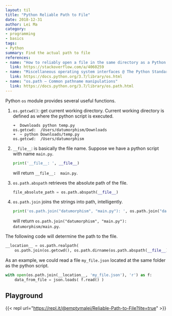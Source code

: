 ```yaml
---
layout: til
title: "Python Reliable Path to File"
date: 2018-12-31
author: Lei Ma
category:
- programming
- basics
tags:
- Python
summary: Find the actual path to file
references:
- name: "How to reliably open a file in the same directory as a Python script @ StackOverflow"
  link: https://stackoverflow.com/a/4060259
- name: "Miscellaneous operating system interfaces @ The Python Standard Library"
  link: https://docs.python.org/3.7/library/os.html
- name: "os.path — Common pathname manipulations"
  link: https://docs.python.org/3.7/library/os.path.html
---
```


Python `os` module provides several useful functions.

1. `os.getcwd()`: get current working directory. Current working directory is defined as where the python script is executed.

    ```terminal
    ➜  Downloads python temp.py
    os.getcwd:  /Users/datumorphism/Downloads
    ➜  ~ python Downloads/temp.py
    os.getcwd:  /Users/datumorphism
    ```
2. `__file__`: is basically the file name. Suppose we have a python script with name `main.py`.

   ```python
   print('__file__: ', __file__)
   ```

   will return `__file__:  main.py`.

2. `os.path.abspath` retrieves the absolute path of the file.

   ```python
   file_absolute_path = os.path.abspath(__file__)
   ```

3. `os.path.join` joins the strings into path, intelligently.

   ```python
   print('os.path.join("datumorphism", "main.py"): ', os.path.join("datumorphism", "main.py") )
   ```

   will return `os.path.join("datumorphism", "main.py"):  datumorphism/main.py`.


The following code will determine the path to the file.

```python
__location__ = os.path.realpath(
    os.path.join(os.getcwd(), os.path.dirname(os.path.abspath(__file__))))
```

As an example, we could read a file `my_file.json` located at the same folder as the python script.

```python
with open(os.path.join(__location__, 'my_file.json'), 'r') as f:
    data_from_file = json.loads( f.read() )
```

## Playground

{{< repl url="https://repl.it/@emptymalei/Reliable-Path-to-File?lite=true" >}}

